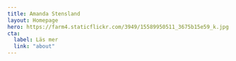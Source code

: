 ```yaml
---
title: Amanda Stensland
layout: Homepage
hero: https://farm4.staticflickr.com/3949/15589950511_3675b15e59_k.jpg
cta:
  label: Läs mer
  link: "about"
---
```

